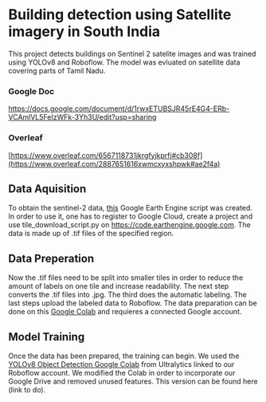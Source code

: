 # Building detection using Satellite imagery in South India
This project detects buildings on Sentinel 2 satelite images and was trained using YOLOv8 and Roboflow. The model was evluated on satellite data covering parts of Tamil Nadu.
### Google Doc
 https://docs.google.com/document/d/1rwxETUBSJR45rE4G4-ERb-VCAmlVL5FeIzWFk-3Yh3U/edit?usp=sharing
### Overleaf 
 [https://www.overleaf.com/6567118731jkrgfyjkprfj#cb308f](https://www.overleaf.com/2887651616xwmcxyxshpwk#ae2f4a)
## Data Aquisition
To obtain the sentinel-2 data, [this](data/tile_download_script.py) Google Earth Engine script was created. In order to use it, one has to register to Google Cloud, create a project and use tile_download_script.py on https://code.earthengine.google.com. 
The data is made up of .tif files of the specified region.
## Data Preperation
Now the .tif files need to be split into smaller tiles in order to reduce the amount of labels on one tile and increase readability. The next step converts the .tif files into .jpg. The third does the automatic labeling. The last steps upload the labeled data to Roboflow. The data preparation can be done on this [Google Colab](data/TileConvertingAndLabeling.ipynb) and requieres a connected Google account.
## Model Training
Once the data has been prepared, the training can begin. We used the [YOLOv8 Object Detection Google Colab](https://colab.research.google.com/github/roboflow-ai/notebooks/blob/main/notebooks/train-yolov8-object-detection-on-custom-dataset.ipynb) from Ultralytics linked to our Roboflow account. We modified the Colab in order to incorporate our Google Drive and removed unused features. This version can be found here (link to do). 
